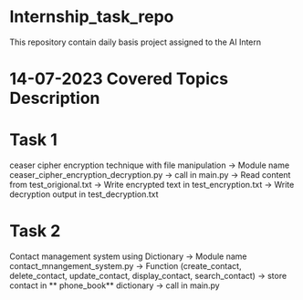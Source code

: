 # Internship_task_repo <br/>
This repository contain daily basis project assigned to the  AI Intern <br/>  

# 14-07-2023 Covered Topics Description
# Task 1
  ceaser cipher encryption technique with file manipulation
  -> Module name ceaser_cipher_encryption_decryption.py
  -> call in main.py 
  -> Read content from test_origional.txt
  -> Write encrypted text in test_encryption.txt
  -> Write decryption output in test_decryption.txt
# Task 2 
  Contact management system using Dictionary
  -> Module name contact_mnangement_system.py
  -> Function (create_contact, delete_contact, update_contact, display_contact, search_contact)
  -> store contact in ** phone_book** dictionary
  -> call in main.py
